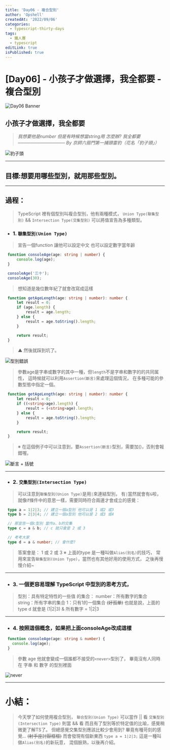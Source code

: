 ```yaml
---
title: 'Day06 - 複合型別'
author: 'Opshell'
createdAt: '2022/09/06'
categories:
  - typescript-thirty-days
tags:
  - 鐵人賽
  - typescript
editLink: true
isPublished: true
---
```


# [Day06] - 小孩子才做選擇，我全都要 - 複合型別
![Day06 Banner](https://ithelp.ithome.com.tw/upload/images/20220906/20109918bi1OGChyZT.jpg)

## 小孩子才做選擇，我全都要
   > *我想要他是number*
   > *但是有時候想當string用*
   > *怎麼辦? 我全都要*
   > *─────────────── By 京師六扇門第一捕頭雷豹（花名「豹子頭」）*

![豹子頭](https://ithelp.ithome.com.tw/upload/images/20220906/20109918MYncgrG6bw.jpg)

---
## 目標:想要用哪些型別，就用那些型別。

---
## 過程：
   > TypeScript 裡有個型別叫複合型別，他有兩種模式，
   > `Union Type(聯集型別)` && `Intersection Type(交集型別)`
   > 可以將值宣告為多種類型。
   - ### 1. `聯集型別(Union Type)`
   > 宣告一個function 讓他可以設定中文 也可以設定數字當年齡
   ```typescript
    function consoleAge(age: string | number) {
        console.log(age);
    }

    consoleAge('三十');
    consoleAge(30);
   ```
   > 想知道是幾位數年紀了就會改寫成這樣
   ```typescript
    function getAgeLength(age: string | number): number {
        let result = 0;
        if (age.length) {
            result = age.length;
        } else {
            result = age.toString().length;
        }

        return result;
    }
   ```
   > ▲ 然後就踩到坑了。

![型別錯誤](https://ithelp.ithome.com.tw/upload/images/20220906/20109918nVzVuAqiWo.png)

   > 參數age是字串或數字的其中一種，但`length`不是字串和數字的的共同属性，
   > 這時候就可以利用`Assertion(斷言)`來處理這個情況，
   > 在多種可能的參數型態中指定一個。
   ```typescript
    function getAgeLength(age: string | number): number {
        let result = 0;
        if ((<string>age).length) {
            result = (<string>age).length;
        } else {
            result = age.toString().length;
        }

        return result;
    }
   ```
   > ※ 在這個例子中可以注意到，要`Assertion(斷言)`型別，需要加()，否則會報錯喔。

![斷言 + 括號](https://ithelp.ithome.com.tw/upload/images/20220906/20109918Uf5zI7ItVI.png)

---
   - ### 2. `交集型別(Intersection Type)`
   > 可以注意到`聯集型別(Union Type)`是用`|`來連結型別，
   > 有`|`當然就會有`&`啦，
   > 就像if條件中的意思一樣，需要同時符合兩邊才會成立的感覺：
   ```typescript
    type a = 1|2|3; // 建立一個a型別 他可以是 1 或2 或3
    type b = 2|3|4; // 建立一個a型別 他可以是 2 或3 或4

    // 那宣告一個c型別 當作a、b的交集
    type c = a & b; // c 就只會是 2 或 3

    // 考考大家
    type d = a & number; // 會什麼?
   ```

   > 答案會是： 1 或 2 或 3
   > ※ 上面的type 是一種叫做`Alias(別名)`的技巧，
   >    常用來宣告`聯集型別(Union Type)`，當然也有其他好用的使用方式，
   >    之後再慢慢介紹~
---
   - ### 3. 一個更容易理解 TypeScript 中型別的思考方式，
   > 型別：具有特定特性的一些值 的集合：
   > number：所有數字的集合
   > string：所有字串的集合
   > 1：只有1的一個集合 ~~(好孤單)~~
   > 也就是說，上面的type d
   > 就會是 (1|2|3) & 所有數字 = 1|2|3

---
   - ### 4. 按照這個概念，如果把上面consoleAge改成這樣
   ```typescript
    function consoleAge(age: string & number) {
      console.log(age);
    }
   ```
   > 參數 age 他就會變成一個誰都不接受的`<never>`型別了，
   > 畢竟沒有人同時在 字串 和 數字 的型別裡面

![never](https://ithelp.ithome.com.tw/upload/images/20220906/20109918rrjAnzFsxY.png)

---
# 小結：
   > 今天學了如何使用複合型別，
   > `聯合型別(Union Type)` 可以當作 || 看
   > `交集型別(Intersection Type)` 則當 && 看
   > 而且有了型別等於特定值的比喻，感覺稍微更了解TS了。
   > 但總感覺交集型別應該比較少會用到?
   > 畢竟有種苛刻的感覺... ~~(射手座討厭框框)~~
   > 而會發現有個新東西  `type a = 1|2|3;`
   > 這是一種叫做`Alias(別名)`的新玩意，
   > 混個臉熟，以後再介紹。
